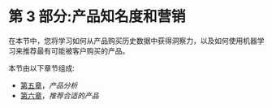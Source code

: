 

# 第 3 部分:产品知名度和营销

在本节中，您将学习如何从产品购买历史数据中获得洞察力，以及如何使用机器学习来推荐最有可能被客户购买的产品。

本节由以下章节组成:

*   [第五章](73a716c6-6a84-4785-b04e-87651d0a29d1.xhtml)，*产品分析*
*   [第六章](d3ba7047-2873-4b03-9a44-4c1d55b84178.xhtml)，*推荐合适的产品*